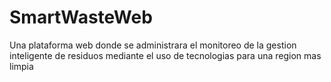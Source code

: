 # SmartWasteWeb
Una plataforma web donde se administrara el monitoreo de la gestion inteligente de residuos mediante el uso de tecnologias para una region mas limpia 

